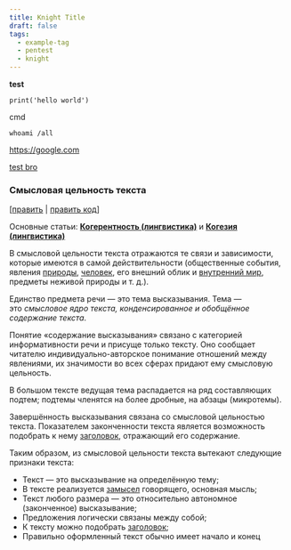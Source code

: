 ```yaml
---
title: Knight Title
draft: false
tags:
  - example-tag
  - pentest
  - knight
---
```

**test**

`print('hello world')`

cmd

`whoami /all`

https://google.com

[test bro](https://t.me/mirea)

### Смысловая цельность текста

[[править](https://ru.wikipedia.org/w/index.php?title=%D0%A2%D0%B5%D0%BA%D1%81%D1%82&veaction=edit&section=3 "Редактировать раздел «Смысловая цельность текста»") | [править код](https://ru.wikipedia.org/w/index.php?title=%D0%A2%D0%B5%D0%BA%D1%81%D1%82&action=edit&section=3 "Редактировать код раздела «Смысловая цельность текста»")]

Основные статьи: **[Когерентность (лингвистика)](https://ru.wikipedia.org/wiki/%D0%9A%D0%BE%D0%B3%D0%B5%D1%80%D0%B5%D0%BD%D1%82%D0%BD%D0%BE%D1%81%D1%82%D1%8C_(%D0%BB%D0%B8%D0%BD%D0%B3%D0%B2%D0%B8%D1%81%D1%82%D0%B8%D0%BA%D0%B0) "Когерентность (лингвистика)")** и **[Когезия (лингвистика)](https://ru.wikipedia.org/wiki/%D0%9A%D0%BE%D0%B3%D0%B5%D0%B7%D0%B8%D1%8F_(%D0%BB%D0%B8%D0%BD%D0%B3%D0%B2%D0%B8%D1%81%D1%82%D0%B8%D0%BA%D0%B0) "Когезия (лингвистика)")**

В смысловой цельности текста отражаются те связи и зависимости, которые имеются в самой действительности (общественные события, явления [природы](https://ru.wikipedia.org/wiki/%D0%9F%D1%80%D0%B8%D1%80%D0%BE%D0%B4%D0%B0 "Природа"), [человек](https://ru.wikipedia.org/wiki/%D0%A7%D0%B5%D0%BB%D0%BE%D0%B2%D0%B5%D0%BA "Человек"), его внешний облик и [внутренний мир](https://ru.wikipedia.org/wiki/%D0%92%D0%BD%D1%83%D1%82%D1%80%D0%B5%D0%BD%D0%BD%D0%B8%D0%B9_%D0%BC%D0%B8%D1%80 "Внутренний мир"), предметы неживой природы и т. д.).

Единство предмета речи — это тема высказывания. Тема — это _смысловое ядро текста, конденсированное и обобщённое содержание текста_.

Понятие «содержание высказывания» связано с категорией информативности речи и присуще только тексту. Оно сообщает читателю индивидуально-авторское понимание отношений между явлениями, их значимости во всех сферах придают ему смысловую цельность.

В большом тексте ведущая тема распадается на ряд составляющих подтем; подтемы членятся на более дробные, на абзацы (микротемы).

Завершённость высказывания связана со смысловой цельностью текста. Показателем законченности текста является возможность подобрать к нему [заголовок](https://ru.wikipedia.org/wiki/%D0%97%D0%B0%D0%B3%D0%BE%D0%BB%D0%BE%D0%B2%D0%BE%D0%BA "Заголовок"), отражающий его содержание.

Таким образом, из смысловой цельности текста вытекают следующие признаки текста:

- Текст — это высказывание на определённую тему;
- В тексте реализуется [замысел](https://ru.wikipedia.org/w/index.php?title=%D0%97%D0%B0%D0%BC%D1%8B%D1%81%D0%B5%D0%BB&action=edit&redlink=1 "Замысел (страница отсутствует)") говорящего, основная мысль;
- Текст любого размера — это относительно автономное (законченное) высказывание;
- Предложения логически связаны между собой;
- К тексту можно подобрать [заголовок](https://ru.wikipedia.org/wiki/%D0%97%D0%B0%D0%B3%D0%BE%D0%BB%D0%BE%D0%B2%D0%BE%D0%BA "Заголовок");
- Правильно оформленный текст обычно имеет начало и конец
